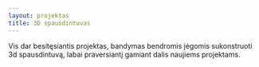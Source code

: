 ```yaml
---
layout: projektas
title: 3D spausdintuvas
---
```

Vis dar besitęsiantis projektas, bandymas bendromis jėgomis sukonstruoti 3d
spausdintuvą, labai praversiantį gamiant dalis naujiems projektams.
